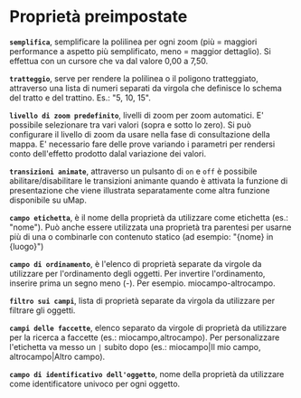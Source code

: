 # Proprietà preimpostate

**`semplifica`**, semplificare la polilinea per ogni zoom (più = maggiori performance a aspetto più semplificato, meno = maggior dettaglio). Si effettua con un cursore che va dal valore 0,00 a 7,50.

**`tratteggio`**, serve per rendere la polilinea o il poligono tratteggiato, attraverso una lista di numeri separati da virgola che definisce lo schema del tratto e del trattino. Es.: "5, 10, 15".

**`livello di zoom predefinito`**, livelli di zoom per zoom automatici. E' possibile selezionare tra vari valori (sopra e sotto lo zero). Si può configurare il livello di zoom da usare nella fase di consultazione della mappa. E' necessario fare delle prove variando i parametri per rendersi conto dell'effetto prodotto dalal variazione dei valori.

**`transizioni animate`**, attraverso un pulsanto di `on` e `off` è possibile abilitare/disabilitare le transizioni animante quando è attivata la funzione di presentazione che viene illustrata separatamente come altra funzione disponibile su uMap.

**`campo etichetta`**, è il nome della proprietà da utilizzare come etichetta (es.: "nome"). Può anche essere utilizzata una proprietà tra parentesi per usarne più di una o combinarle con contenuto statico (ad esempio: "{nome} in {luogo}")

**`campo di ordinamento`**, è l'elenco di proprietà separate da virgole da utilizzare per l'ordinamento degli oggetti. Per invertire l'ordinamento, inserire prima un segno meno (-). Per esempio. miocampo-altrocampo.

**`filtro sui campi`**, lista di proprietà separate da virgola da utilizzare per filtrare gli oggetti.

**`campi delle faccette`**, elenco separato da virgole di proprietà da utilizzare per la ricerca a faccette (es.: miocampo,altrocampo). Per personalizzare l'etichetta va messo un `|` subito dopo (es.: miocampo|Il mio campo, altrocampo|Altro campo).

**`campo di identificativo dell'oggetto`**, nome della proprietà da utilizzare come identificatore univoco per ogni oggetto.
